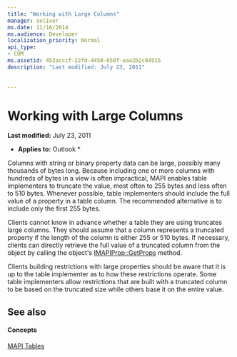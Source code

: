 ```yaml
---
title: "Working with Large Columns"
manager: soliver
ms.date: 11/16/2014
ms.audience: Developer
localization_priority: Normal
api_type:
- COM
ms.assetid: 452acccf-22fd-4450-b50f-eaa2b2c94515
description: "Last modified: July 23, 2011"
 
 
---
```


# Working with Large Columns

 **Last modified:** July 23, 2011 
  
 * **Applies to:** Outlook * 
  
Columns with string or binary property data can be large, possibly many thousands of bytes long. Because including one or more columns with hundreds of bytes in a view is often impractical, MAPI enables table implementers to truncate the value, most often to 255 bytes and less often to 510 bytes. Whenever possible, table implementers should include the full value of a property in a table column. The recommended alternative is to include only the first 255 bytes.
  
Clients cannot know in advance whether a table they are using truncates large columns. They should assume that a column represents a truncated property if the length of the column is either 255 or 510 bytes. If necessary, clients can directly retrieve the full value of a truncated column from the object by calling the object's [IMAPIProp::GetProps](imapiprop-getprops.md) method. 
  
Clients building restrictions with large properties should be aware that it is up to the table implementer as to how these restrictions operate. Some table implementers allow restrictions that are built with a truncated column to be based on the truncated size while others base it on the entire value. 
  
## See also

#### Concepts

[MAPI Tables](mapi-tables.md)

